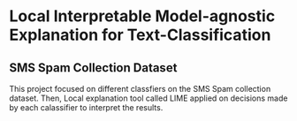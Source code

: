 # Local Interpretable Model-agnostic Explanation for Text-Classification
## SMS Spam Collection Dataset

This project focused on different classfiers on the SMS Spam collection dataset. Then, Local explanation tool called LIME applied on decisions made by each calassifier to interpret the results.
